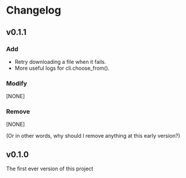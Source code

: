 # Changelog

## v0.1.1

### Add
- Retry downloading a file when it fails.
- More useful logs for cli.choose_from().

### Modify
[NONE]

### Remove
[NONE]

(Or in other words, why should I remove anything at this early version?)

## v0.1.0
The first ever version of this project